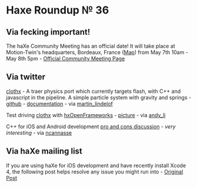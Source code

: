 [_template]: roundup.html
# Haxe Roundup № 36

## Via fecking important!

The haXe Community Meeting has an official date! It will take place at Motion-Twin's headquarters, Bordeaux, France ([Map][link 1]) from May 7th 10am - May 8th 5pm - [Official Community Meeting Page][link 2]

## Via twitter
[clothx][link 3] - A traer physics port which currently targets flash, with C++ and javascript in the pipeline. A simple particle system with gravity and springs - [github][link 4] - [documentation][link 5] - via [martin_lindelof][link 6]

Test driving [clothx][link 7] with [hxOpenFrameworks][link 8] - [picture][link 9] - via [andy_li][link 10]

C++ for iOS and Android development [pro and cons discussion][link 11] - *very interesting* - via [ncannasse][link 12]

## Via haXe mailing list
If you are using haXe for iOS development and have recently install Xcode 4, the following post helps resolve any issue you might run into - [Original Post][link 13]

[link 1]: http://bit.ly/fuWO8z "Motion-Twins headquarters"
[link 2]: http://haxe.org/com/meet2011 "haXe Community Meeting 2011"
[link 3]: https://github.com/martinlindelof/clothx "clothx github - github.com"
[link 4]: https://github.com/martinlindelof/clothx "clothx github - github.com"
[link 5]: http://www.martinlindelof.com/physics/clothx/ "clothx documentation - martinlindelof.com"
[link 6]: http://www.twitter.com/#!/martin_lindelof "@martin_lindelof"
[link 7]: https://github.com/martinlindelof/clothx "clothx github - github.com"
[link 8]: https://github.com/andyli/hxOpenFrameworks "hxOpenFrameworks github - github.com"
[link 9]: http://flic.kr/p/9oLG76 "Test driving clothx with hxOpenFrameworks - flickr.com"
[link 10]: http://www.twitter.com/#!/andy_li "@andy_li"
[link 11]: http://lists.motion-twin.com/pipermail/haxe/2011-March/042065.html "iOS and Android pro and cons - haXe Mailing List"
[link 12]: http://www.twitter.com/#!/ncannasse "@ncannasse"
[link 13]: http://haxe.1354130.n2.nabble.com/haXe-iPhone-development-on-Xcode-4-iOS-4-3-td6158598.html "haXe and Xcode 4 issues - haXe Mailing List"

